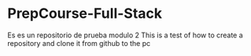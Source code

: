 # PrepCourse-Full-Stack
Es es un repositorio de prueba modulo 2
This is a test of how to create a repository and clone it from github to the pc

